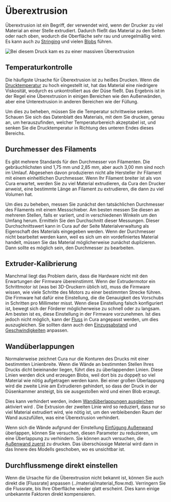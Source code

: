 Überextrusion
====
Überextrusion ist ein Begriff, der verwendet wird, wenn der Drucker zu viel Material an einer Stelle extrudiert. Dadurch fließt das Material zu den Seiten oder nach oben, wodurch die Oberfläche sehr rau und unregelmäßig wird. Es kann auch zu [Stringing](stringing.md) und vielen [Blobs](blobs.md) führen.

![Bei diesem Druck kam es zu einer massiven Überextrusion](../../../articles/images/overextrusion.jpg)

Temperaturkontrolle
----
Die häufigste Ursache für Überextrusion ist zu heißes Drucken. Wenn die [Drucktemperatur](../material/material_print_temperature.md) zu hoch eingestellt ist, hat das Material eine niedrigere Viskosität, wodurch es unkontrolliert aus der Düse fließt. Das Ergebnis ist in der Regel eine Überextrusion in einigen Bereichen wie den Außenwänden, aber eine Unterextrusion in anderen Bereichen wie der Füllung.

Um dies zu beheben, müssen Sie die Temperatur schrittweise senken. Schauen Sie sich das Datenblatt des Materials, mit dem Sie drucken, genau an, um herauszufinden, welcher Temperaturbereich akzeptabel ist, und senken Sie die Drucktemperatur in Richtung des unteren Endes dieses Bereichs.

Durchmesser des Filaments
----
Es gibt mehrere Standards für den Durchmesser von Filamenten. Die gebräuchlichsten sind 1,75 mm und 2,85 mm, aber auch 3,00 mm sind noch im Umlauf. Abgesehen davon produzieren nicht alle Hersteller ihr Filament mit einem einheitlichen Durchmesser. Wenn Ihr Filament breiter ist als von Cura erwartet, werden Sie zu viel Material extrudieren, da Cura den Drucker anweist, eine bestimmte Länge an Filament zu extrudieren, die dann zu viel Volumen hat.

Um dies zu beheben, messen Sie zunächst den tatsächlichen Durchmesser des Filaments mit einem Messschieber. Am besten messen Sie diesen an mehreren Stellen, falls er variiert, und in verschiedenen Winkeln um den Umfang herum. Ermitteln Sie den Durchschnitt dieser Messungen. Dieser Durchschnittswert kann in Cura auf der Seite Materialverwaltung als Eigenschaft des Materials eingegeben werden. Wenn der Durchmesser nicht bearbeitet werden kann, weil es sich um ein vordefiniertes Material handelt, müssen Sie das Material möglicherweise zunächst duplizieren. Dann sollte es möglich sein, den Durchmesser zu bearbeiten.

Extruder-Kalibrierung
----
Manchmal liegt das Problem darin, dass die Hardware nicht mit den Erwartungen der Firmware übereinstimmt. Wenn der Extrudermotor ein Schrittmotor ist (was bei 3D-Druckern üblich ist), muss die Firmware wissen, wie viele Schritte des Motors zu einer bestimmten Strecke führen. Die Firmware hat dafür eine Einstellung, die die Genauigkeit des Vorschubs in Schritten pro Millimeter misst. Wenn diese Einstellung falsch konfiguriert ist, bewegt sich der Förderer möglicherweise zu schnell oder zu langsam. Am besten ist es, diese Einstellung in der Firmware vorzunehmen. Ist dies jedoch nicht möglich, kann der [Fluss](../material/material_flow.md) in Cura angepasst werden, um dies auszugleichen. Sie sollten dann auch den [Einzugsabstand](../travel/retraction_amount.md) und [Geschwindigkeiten](../travel/retraction_speed.md) anpassen.

Wandüberlappungen
----
Normalerweise zeichnet Cura nur die Konturen des Drucks mit einer bestimmten Linienbreite. Wenn die Wände an bestimmten Stellen Ihres Drucks dicht beieinander liegen, führt dies zu überlappenden Linien. Diese Linien werden dick und erzeugen Blobs, weil dort bis zu doppelt so viel Material wie nötig aufgetragen werden kann. Bei einer großen Überlappung wird die zweite Linie am Extrudieren gehindert, so dass der Druck in der Düsenkammer ansteigt, bis sie ausgestoßen wird und einen Blob erzeugt.

Dies kann verhindert werden, indem [Wandüberlappungen ausgleichen](../shell/travel_compensate_overlapping_walls_enabled.md) aktiviert wird . Die Extrusion der zweiten Linie wird so reduziert, dass nur so viel Material extrudiert wird, wie nötig ist, um den verbleibenden Raum der Wand auszufüllen, was eine Überextrusion verhindert.

Wenn sich die Wände aufgrund der Einstellung [Einfügung Außenwand](../shell/wall_0_inset.md) überlappen, können Sie versuchen, diesen Parameter zu reduzieren, um eine Überlappung zu verhindern. Sie können auch versuchen, die [Außenwand zuerst](../shell/outer_inset_first.md) zu drucken. Das überschüssige Material wird dann in das Innere des Modells geschoben, wo es unsichtbar ist.

Durchflussmenge direkt einstellen
----
Wenn die Ursache für die Überextrusion nicht bekannt ist, können Sie auch direkt die [Flussrate] anpassen (../material/material_flow.md). Verringern Sie die Flussrate, bis Ihre Oberfläche wieder glatt erscheint. Dies kann einige unbekannte Faktoren direkt kompensieren.